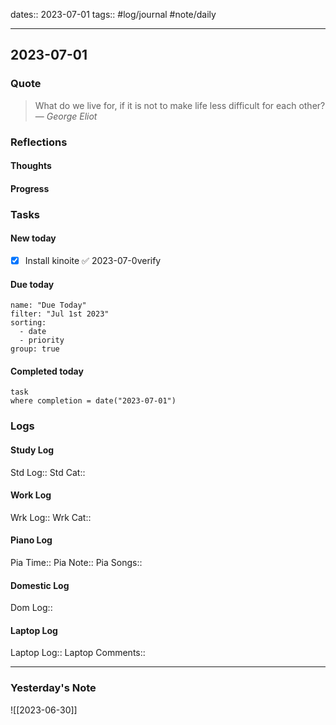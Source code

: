 dates:: 2023-07-01
tags:: #log/journal #note/daily 

---
## 2023-07-01

### Quote

> What do we live for, if it is not to make life less difficult for each other?
> — <cite>George Eliot</cite>


### Reflections

#### Thoughts

#### Progress

### Tasks

#### New today

- [x] Install kinoite ✅ 2023-07-0verify 

#### Due today

```todoist
name: "Due Today"
filter: "Jul 1st 2023"
sorting: 
  - date
  - priority
group: true
```

#### Completed today

```dataview
task
where completion = date("2023-07-01")
```


### Logs

#### Study Log
Std Log:: 
Std Cat:: 

#### Work Log
Wrk Log:: 
Wrk Cat:: 

#### Piano Log

Pia Time:: 
Pia Note:: 
Pia Songs:: 

#### Domestic Log

Dom Log:: 

#### Laptop Log

Laptop Log:: 
Laptop Comments::


---
### Yesterday's Note

![[2023-06-30]]


